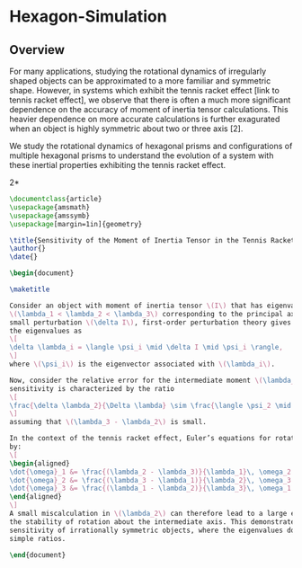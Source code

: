 # Hexagon-Simulation
## Overview
For many applications, studying the rotational dynamics of irregularly shaped objects can be approximated to a more familiar and symmetric shape. However, in systems which exhibit the tennis racket effect [link to tennis racket effect], we observe that there is often a much more significant dependence on the accuracy of moment of inertia tensor calculations. This heavier dependence on more accurate calculations is further exagurated when an object is highly symmetric about two or three axis [2]. 

We study the rotational dynamics of hexagonal prisms and configurations of multiple hexagonal prisms to understand the evolution of a system with these inertial properties exhibiting the tennis racket effect. 


2*

```tex
\documentclass{article}
\usepackage{amsmath}
\usepackage{amssymb}
\usepackage[margin=1in]{geometry}

\title{Sensitivity of the Moment of Inertia Tensor in the Tennis Racket Effect}
\author{}
\date{}

\begin{document}

\maketitle

Consider an object with moment of inertia tensor \(I\) that has eigenvalues 
\(\lambda_1 < \lambda_2 < \lambda_3\) corresponding to the principal axes. For a 
small perturbation \(\delta I\), first-order perturbation theory gives the change in 
the eigenvalues as
\[
\delta \lambda_i = \langle \psi_i \mid \delta I \mid \psi_i \rangle,
\]
where \(\psi_i\) is the eigenvector associated with \(\lambda_i\).

Now, consider the relative error for the intermediate moment \(\lambda_2\). Its 
sensitivity is characterized by the ratio
\[
\frac{\delta \lambda_2}{\Delta \lambda} \sim \frac{\langle \psi_2 \mid \delta I \mid \psi_2 \rangle}{\lambda_3 - \lambda_2},
\]
assuming that \(\lambda_3 - \lambda_2\) is small.

In the context of the tennis racket effect, Euler’s equations for rotation are given 
by:
\[
\begin{aligned}
\dot{\omega}_1 &= \frac{(\lambda_2 - \lambda_3)}{\lambda_1}\, \omega_2 \omega_3, \\
\dot{\omega}_2 &= \frac{(\lambda_3 - \lambda_1)}{\lambda_2}\, \omega_3 \omega_1, \\
\dot{\omega}_3 &= \frac{(\lambda_1 - \lambda_2)}{\lambda_3}\, \omega_1 \omega_2.
\end{aligned}
\]
A small miscalculation in \(\lambda_2\) can therefore lead to a large error in predicting 
the stability of rotation about the intermediate axis. This demonstrates the high 
sensitivity of irrationally symmetric objects, where the eigenvalues do not exhibit 
simple ratios.

\end{document}
```
